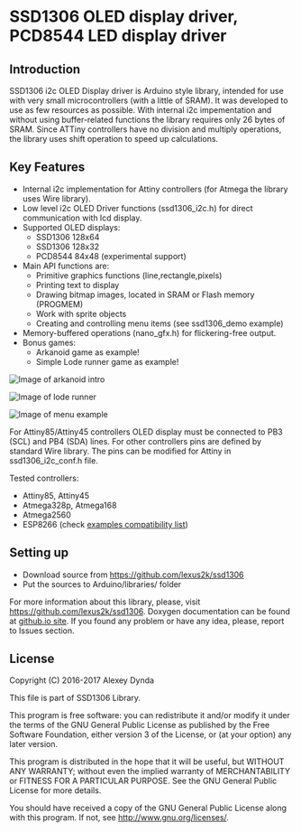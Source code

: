# SSD1306 OLED display driver, PCD8544 LED display driver

## Introduction

SSD1306 i2c OLED Display driver is Arduino style library, intended for use with
very small microcontrollers (with a little of SRAM). It was developed to use as
few resources as possible. With internal i2c impementation and without using buffer-related 
functions the library requires only 26 bytes of SRAM. Since ATTiny controllers have no division and multiply
operations, the library uses shift operation to speed up calculations.

## Key Features

 * Internal i2c implementation for Attiny controllers (for Atmega the library uses Wire library).
 * Low level i2c OLED Driver functions (ssd1306_i2c.h) for direct communication with lcd display.
 * Supported OLED displays:
   * SSD1306 128x64
   * SSD1306 128x32
   * PCD8544 84x48 (experimental support)
 * Main API functions are:
   * Primitive graphics functions (line,rectangle,pixels)
   * Printing text to display
   * Drawing bitmap images, located in SRAM or Flash memory (PROGMEM)
   * Work with sprite objects
   * Creating and controlling menu items (see ssd1306_demo example)
 * Memory-buffered operations (nano_gfx.h) for flickering-free output.
 * Bonus games:
   * Arkanoid game as example!
   * Simple Lode runner game as example!

![Image of arkanoid intro](https://github.com/lexus2k/ssd1306/blob/master/examples/arkanoid/screenshots/introscreen.png)

![Image of lode runner](https://github.com/lexus2k/ssd1306/blob/master/examples/lode_runner/screenshots/main_screen.png)

![Image of menu example](https://github.com/lexus2k/ssd1306/blob/master/examples/ssd1306_demo/screenshots/mainmenu_top.png)

For Attiny85/Attiny45 controllers OLED display must be connected to PB3 (SCL) and PB4 (SDA) lines.
For other controllers pins are defined by standard Wire library. The pins can be modified for
Attiny in ssd1306_i2c_conf.h file.

Tested controllers:

 * Attiny85, Attiny45
 * Atmega328p, Atmega168
 * Atmega2560
 * ESP8266 (check [examples compatibility list](ESP8266_compatibility.txt))

## Setting up

 * Download source from https://github.com/lexus2k/ssd1306
 * Put the sources to Arduino/libraries/ folder

For more information about this library, please, visit https://github.com/lexus2k/ssd1306.
Doxygen documentation can be found at [github.io site](http://lexus2k.github.io/ssd1306).
If you found any problem or have any idea, please, report to Issues section.

## License

Copyright (C) 2016-2017 Alexey Dynda

This file is part of SSD1306 Library.

This program is free software: you can redistribute it and/or modify
it under the terms of the GNU General Public License as published by
the Free Software Foundation, either version 3 of the License, or
(at your option) any later version.

This program is distributed in the hope that it will be useful,
but WITHOUT ANY WARRANTY; without even the implied warranty of
MERCHANTABILITY or FITNESS FOR A PARTICULAR PURPOSE.  See the
GNU General Public License for more details.

You should have received a copy of the GNU General Public License
along with this program.  If not, see <http://www.gnu.org/licenses/>.

